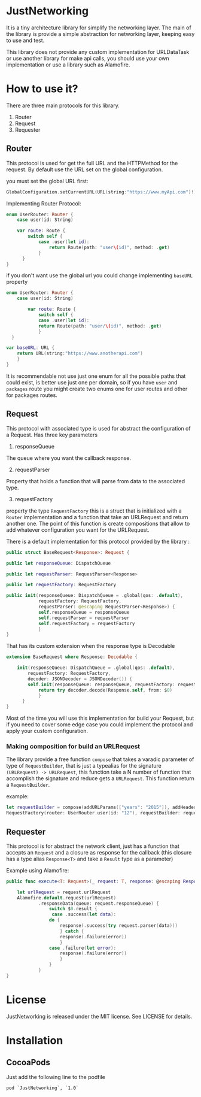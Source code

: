 # JustNetworking

It is a tiny architecture library for simplify the networking layer.  The main of the library is provide a simple abstraction for networking layer, keeping easy to use and test.

This library does not provide any custom implementation for URLDataTask or use another library for make api calls, you should use your own implementation or use a library such as Alamofire.

How to use it?
======

There are three main protocols for this library.

1. Router 
2. Request 
3. Requester

Router
------

This protocol is used for get the full URL and the HTTPMethod for the request.  By default use the URL set on the global configuration.

you must set the global URL first:

```swift
GlobalConfiguration.setCurrentURL(URL(string:"https://www.myApi.com")!)
```

Implementing Router Protocol: 

```swift
enum UserRouter: Router {
    case user(id: String)

    var route: Route {
        switch self {
            case .user(let id):
                return Route(path: "user\(id)", method: .get)
            }
      }
}
```
if you don't want use the global url you could change implementing  `baseURL` property

```swift
enum UserRouter: Router {
    case user(id: String)

        var route: Route {
            switch self {
            case .user(let id):
            return Route(path: "user/\(id)", method: .get)
            }
  }

var baseURL: URL {
    return URL(string:"https://www.anotherapi.com")
    }
}
```
It is recommendable not use just one enum for all the possible paths that could exist, is better use just one per domain, so if you have `user` and  `packages` route you might create two enums one for user routes and other for packages routes. 

Request
------

This protocol with associated type is used for abstract  the configuration of a Request. Has three key parameters

1. responseQueue

The queue where you want the callback response.

2. requestParser

Property that holds a function that will parse from data to the associated type. 

3. requestFactory

property the type `RequestFactory` this is a struct that is initialized with a `Router` implementation and a function that take an URLRequest and return another one. The point of this function is create compositions that allow to add whatever configuration you want for the URLRequest.


There is a default implementation for this protocol provided by the library :

```swift
public struct BaseRequest<Response>: Request {

public let responseQueue: DispatchQueue

public let requestParser: RequestParser<Response>

public let requestFactory: RequestFactory

public init(responseQueue: DispatchQueue = .global(qos: .default),
            requestFactory: RequestFactory,
            requestParser: @escaping RequestParser<Response>) {
            self.responseQueue = responseQueue
            self.requestParser = requestParser
            self.requestFactory = requestFactory
            }
}
```
That has its custom extension when the response type is Decodable

``` swift
extension BaseRequest where Response: Decodable {

    init(responseQueue: DispatchQueue = .global(qos: .default),
        requestFactory: RequestFactory,
        decoder: JSONDecoder = JSONDecoder()) {
        self.init(responseQueue: responseQueue, requestFactory: requestFactory) {
            return try decoder.decode(Response.self, from: $0)
            }
      }
}
```

Most of the time you will use this implementation for build your Request, but if you need to cover some edge case you could implement the protocol and apply your custom configuration.


### Making composition for build an URLRequest

The library provide a free function `compose` that takes a varadic parameter of type of `RequestBuilder`, that is just a typealias for the signature `(URLRequest) -> URLRequest`, this function take a N number of function that accomplish the signature and reduce gets a  `URLRequest`. This function return a `RequestBuilder`.


example:

```swift
let requestBuilder = compose(addURLParams(["years": "2015"]), addHeaders(["Authorization":"Bearer...."]))
RequestFactory(router: UserRouter.user(id: "12"), requestBuilder: requestBuilder)
```

Requester
------

This protocol is for abstract the network client, just has a function that accepts an `Request`  and a closure as response for the callback (this closure has a type alias `Response<T>` and take a `Result` type as a parameter)

Example using Alamofire:

```swift      
public func execute<T: Request>(_ request: T, response: @escaping Response<T.APIResponse> )  {

    let urlRequest = request.urlRequest
    Alamofire.default.request(urlRequest)
            .responseData(queue: request.responseQueue) {
                switch $0.result {
                 case .success(let data):
                do {
                    response(.success(try request.parser(data)))
                    } catch {
                    response(.failure(error))
                    }
                case .failure(let error):
                    response(.failure(error))
                    }
                }
            }
}
```

License
======

JustNetworking is released under the MIT license. See LICENSE for details.


Installation
======

## CocoaPods

Just add the following line to the podfile
```
pod `JustNetworking`, `1.0`
```














